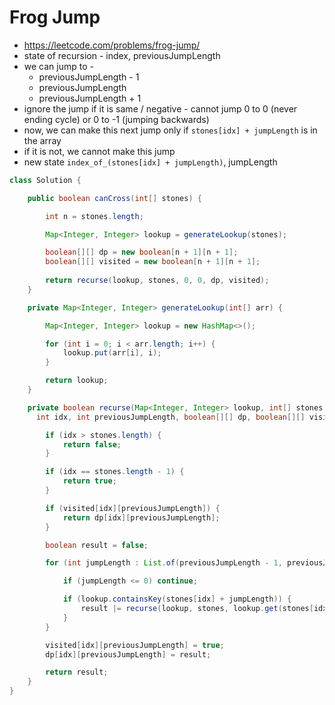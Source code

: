 # Frog Jump

- https://leetcode.com/problems/frog-jump/
- state of recursion - index, previousJumpLength
- we can jump to - 
  - previousJumpLength - 1
  - previousJumpLength
  - previousJumpLength + 1
- ignore the jump if it is same / negative - cannot jump 0 to 0 (never ending cycle) or 0 to -1 (jumping backwards)
- now, we can make this next jump only if `stones[idx] + jumpLength` is in the array
- if it is not, we cannot make this jump
- new state `index_of_(stones[idx] + jumpLength)`, jumpLength

```java
class Solution {

    public boolean canCross(int[] stones) {

        int n = stones.length;

        Map<Integer, Integer> lookup = generateLookup(stones);

        boolean[][] dp = new boolean[n + 1][n + 1];
        boolean[][] visited = new boolean[n + 1][n + 1];
    
        return recurse(lookup, stones, 0, 0, dp, visited);
    }

    private Map<Integer, Integer> generateLookup(int[] arr) {

        Map<Integer, Integer> lookup = new HashMap<>();

        for (int i = 0; i < arr.length; i++) {
            lookup.put(arr[i], i);
        }

        return lookup;
    }

    private boolean recurse(Map<Integer, Integer> lookup, int[] stones, 
      int idx, int previousJumpLength, boolean[][] dp, boolean[][] visited) {

        if (idx > stones.length) {
            return false;
        }

        if (idx == stones.length - 1) {
            return true;
        }

        if (visited[idx][previousJumpLength]) {
            return dp[idx][previousJumpLength];
        }

        boolean result = false;

        for (int jumpLength : List.of(previousJumpLength - 1, previousJumpLength, previousJumpLength + 1)) {

            if (jumpLength <= 0) continue;

            if (lookup.containsKey(stones[idx] + jumpLength)) {
                result |= recurse(lookup, stones, lookup.get(stones[idx] + jumpLength), jumpLength, dp, visited);
            }
        }

        visited[idx][previousJumpLength] = true;
        dp[idx][previousJumpLength] = result;

        return result;
    }
}
```
